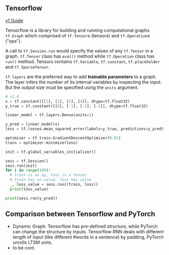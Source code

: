 Tensorflow
---

[v1 Guide](https://github.com/tensorflow/docs/tree/master/site/en/r1/guide)
 
Tensorflow is a library for building and running computational graphs `tf.Graph` which comprised of `tf.Tensor`s (tensors) and `tf.Operation`s ("ops"). 

A call to `tf.Session.run` would specify the values of any `tf.Tensor` in a graph. `tf.Tensor` class has `eval()` method while `tf.Operation` class has `run()` method. Tensors contains `tf.Variable`, `tf.constant`, `tf.placeholder` and `tf.SparseTensor`.

`tf.layers` are the preferred way to add **trainable parameters** to a graph. 
The layer infers the number of its internal variables by inspecting the input. 
But the output size must be specified using the `units` argument.

```python
# v1.0
x = tf.constant([[1], [2], [3], [4]], dtype=tf.float32)
y_true = tf.constant([[0], [-1], [-2], [-3]], dtype=tf.float32)

linear_model = tf.layers.Dense(units=1)

y_pred = linear_model(x)
loss = tf.losses.mean_squared_error(labels=y_true, predictions=y_pred)

optimizer = tf.train.GradientDescentOptimizer(0.01)
train = optimizer.minimize(loss)

init = tf.global_variables_initializer()

sess = tf.Session()
sess.run(init)
for i in range(100):
  # train is an op, loss is a tensor
  # train has no value, loss has value
  _, loss_value = sess.run((train, loss))  
  print(loss_value)

print(sess.run(y_pred))
```

Comparison between Tensorflow and PyTorch
---

* Dynamic Graph: Tensorflow has pre-defined structure, while PyTorch can change the structure by inputs. Tensorflow RNN deals with different length of input (like different #words in a sentence) by padding, PyTorch unrolls LTSM units.
* to be cont.
